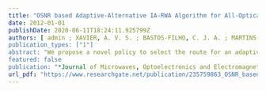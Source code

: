 ```yaml
---
title: "OSNR based Adaptive-Alternative IA-RWA Algorithm for All-Optical Networks"
date: 2012-01-01
publishDate: 2020-06-11T18:24:11.925799Z
authors: [ admin ; XAVIER, A. V. S. ; BASTOS-FILHO, C. J. A. ; MARTINS-FILHO, J. F. ; CHAVES, D. A. R. SILVA"]
publication_types: ["1"]
abstract: "We propose a novel policy to select the route for an adaptive-alternative routing algorithm for all-optical networks, named NrPSR(OSNR). We use the NrPSR to finds the Nr routes with lower cost for a given source-destination pair according to a cost function expanded in a power series (PSR) in which the coefficients are determined by a Particle Swarm Optimizer (PSO). The selected route to attend to the call request is chosen among the Nr found routes depending on a OSNR based policy. In our simulations we considered some physical layer effects, such as: ASE noise generation, Optical Amplifier gain and ASE saturation and OXC crosstalk. We compared the performance of our algorithm through simulation to others previous proposed policies of NrPSR and other well known algorithms described in the literature. Our proposal outperformed all the other routing algorithms."
featured: false
publication: "*Journal of Microwaves, Optoelectronics and Electromagnetic Applications*"
url_pdf: "https://www.researchgate.net/publication/235759863_OSNR_based_Adaptive-Alternative_IA-RWA_Algorithm_for_All-Optical_Networks"
---
```


